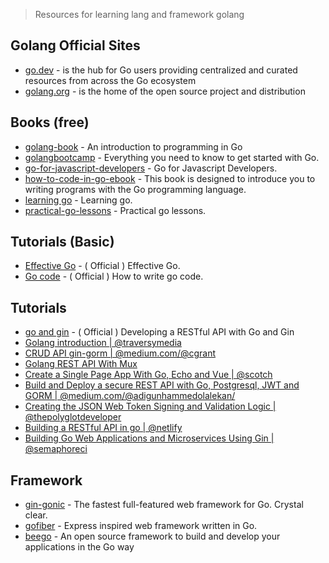 >  Resources for learning lang and framework golang

## Golang Official Sites
  - [go.dev](https://go.dev/) - is the hub for Go users providing centralized and curated resources from across the Go ecosystem
  - [golang.org](https://golang.org/) - is the home of the open source project and distribution

## Books (free)
  - [golang-book](https://www.golang-book.com/books/intro) - An introduction to programming in Go
  - [golangbootcamp](http://www.golangbootcamp.com/) - Everything you need to know to get started with Go.
  - [go-for-javascript-developers](http://www.pazams.com/Go-for-Javascript-Developers/) - Go for Javascript Developers.
  - [how-to-code-in-go-ebook](https://www.digitalocean.com/community/books/how-to-code-in-go-ebook) - This book is designed to introduce you to writing programs with the Go programming language.
  - [learning go](https://www.miek.nl/go/) - Learning go.
  - [practical-go-lessons](https://www.practical-go-lessons.com/) - Practical go lessons.

## Tutorials (Basic)
  - [Effective Go](https://golang.org/doc/effective_go) - ( Official ) Effective Go.
  - [Go code](https://golang.org/doc/code) - ( Official ) How to write go code.

## Tutorials
  - [go and gin](https://golang.org/doc/tutorial/web-service-gin) - ( Official ) Developing a RESTful API with Go and Gin
  - [Golang introduction | @traversymedia](https://www.youtube.com/watch?v=SqrbIlUwR0U)
  - [CRUD API gin-gorm | @medium.com/@cgrant](https://medium.com/@cgrant/developing-a-simple-crud-api-with-go-gin-and-gorm-df87d98e6ed1)
  - [Golang REST API With Mux](https://www.youtube.com/watch?v=SonwZ6MF5BE)
  - [Create a Single Page App With Go, Echo and Vue | @scotch](https://scotch.io/tutorials/create-a-single-page-app-with-go-echo-and-vue)
  - [Build and Deploy a secure REST API with Go, Postgresql, JWT and GORM | @medium.com/@adigunhammedolalekan/](https://medium.com/@adigunhammedolalekan/build-and-deploy-a-secure-rest-api-with-go-postgresql-jwt-and-gorm-6fadf3da505b)
  - [Creating the JSON Web Token Signing and Validation Logic | @thepolyglotdeveloper](https://www.thepolyglotdeveloper.com/2017/03/authenticate-a-golang-api-with-json-web-tokens/)
  - [Building a RESTful API in go | @netlify](https://www.netlify.com/blog/2016/10/20/building-a-restful-api-in-go/)
  - [Building Go Web Applications and Microservices Using Gin | @semaphoreci](https://semaphoreci.com/community/tutorials/building-go-web-applications-and-microservices-using-gin)

## Framework
  - [gin-gonic](https://gin-gonic.com/) - The fastest full-featured web framework for Go. Crystal clear.
  - [gofiber](https://docs.gofiber.io/) - Express inspired web framework written in Go.
  - [beego](https://beego.me/) - An open source framework to build and develop your applications in the Go way

